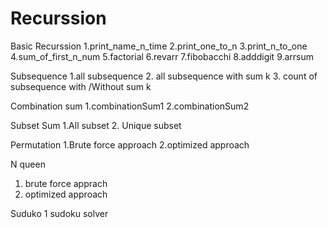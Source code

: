 # Recurssion

 Basic Recurssion
 1.print_name_n_time
 2.print_one_to_n
 3.print_n_to_one
 4.sum_of_first_n_num
 5.factorial
 6.revarr
 7.fibobacchi
 8.adddigit
 9.arrsum

Subsequence
 1.all subsequence 
 2. all subsequence with sum k
 3. count of subsequence with /Without sum k


 Combination sum
 1.combinationSum1
 2.combinationSum2

 Subset Sum
 1.All subset
 2. Unique subset 

 Permutation 
 1.Brute force approach
 2.optimized approach

 N queen 
 1. brute force apprach
 2. optimized approach

 Suduko 
 1 sudoku solver
 
